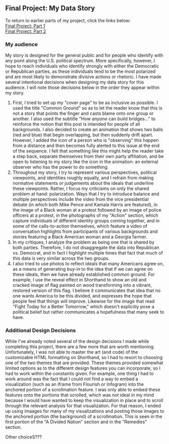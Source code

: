 ## Final Project: My Data Story

To return to earlier parts of my project, click the links below:\
[Final Project: Part 1](ProjP1.md)\
[Final Project: Part 2](ProjP2.md)

### My audience
My story is designed for the general public and for people who identify with any point along the U.S. political spectrum. More specifically, however, I hope to reach individuals who identify strongly with either the Democratic or Republican parties, as these individuals tend to be the most polarized and are most likely to demonstrate divisive actions or rhetoric. I have made several intentional decisions when designing my data story for this audience. I will note those decisions below in the order they appear within my story.
1. First, I tried to set up my "cover page" to be as inclusive as possible. I used the title "Common Ground" so as to let the reader know that this is not a story that points the finger and casts blame onto one group or another. I also used the subtitle "How *anyone* can build bridges..." to reinforce the notion that this post is intended for people of all backgrounds. I also decided to create an animation that shows two balls (red and blue) that begin overlapping, but then suddenly drift apart. However, I added the icon of a person who is "observing" this happen from a distance and then becomes fully alerted to this issue at the end of the sequence. I felt that something like this might help the reader take a step back, separate themselves from their own party affiliation, and be open to listening to my story like the icon in the animation: an external observer who has the power to do something.
2. Throughout my story, I try to represent various perspectives, political viewpoints, and identities roughly equally, and I refrain from making normative statements or judgements about the ideals that underline these viewpoints. Rather, I focus my criticisms on only the shared problem at hand: polarization. Ways that I try to introduce balance and multiple perspectives include the video from the vice presidential debate (in which both Mike Pence and Kamala Harris are featured), in the image of a Black woman at a protest followed by an image of police officers at a protest, in the photographs of my "Action" section, which capture individuals of different identity groups coming together, and in some of the calls-to-action themselves, which feature a video of conversation highlights from participants of various backgrounds and stories featuring a Black American woman and a Georgia farmer.
3. In my critiques, I analyze the problem as being one that is shared by both parties. Therefore, I do not disaggregate the data into Republican vs. Democrat, and in fact I highlight multiple times that fact that much of this data is very similar across the two groups.
4. I also tried to use photos to reflect ideals that many Americans agree on, as a means of generating buy-in to the idea that if we can agree on these ideals, then we have already established common ground. For example, I use the reveal effect in Shorthand to show an old and cracked image of flag painted on wood transforming into a vibrant, restored version of this flag. I believe it communicates that idea that no one wants America to be this divided, and expresses the hope that people feel that things will improve. Likewise for the image that read "Fight Today for a Better Tomorrow," which doesn't explicitly pose a political belief but rather communicates a hopefulness that many seek to have.

### Additional Design Decisions
While I've already noted several of the design decisions I made while completing this project, there are a few more that are worth mentioning. Unfortunately, I was not able to master the art (and code) of the customizable HTML formatting on Shorthand, so I had to resort to choosing one of the two themes that are provided. These themes provided somewhat limited options as to the different design features you can incorporate, so I had to work within the constaints given. For example, one thing I had to work around was the fact that I could not find a way to embed a visualization (such as an iframe from Flourish or Infogram) into the anchored portion of a scrollmation feature. I was only able to embed these features onto the portions that scrolled, which was not ideal in my mind because I would have wanted to keep the visualization in place and to scroll through the relevant analysis for that visualization. For that reason, I ended up using imaages for many of my visualizations and posting those images to the anchored portion (the background) of a scrollmation. This is seen in the first portion of the "A Divided Nation" section and in the "Remedies" section.

Other choiceS???


